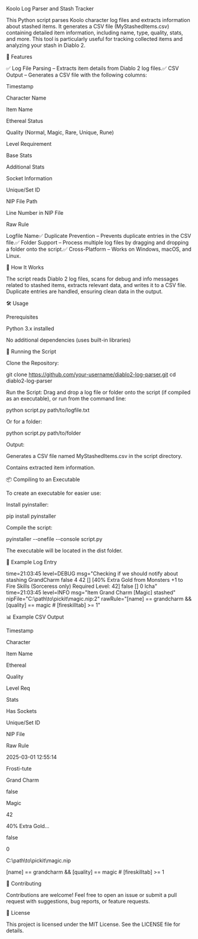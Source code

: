 Koolo Log Parser and Stash Tracker

This Python script parses Koolo character log files and extracts information about stashed items. It generates a CSV file (MyStashedItems.csv) containing detailed item information, including name, type, quality, stats, and more. This tool is particularly useful for tracking collected items and analyzing your stash in Diablo 2.

🚀 Features

✅ Log File Parsing – Extracts item details from Diablo 2 log files.✅ CSV Output – Generates a CSV file with the following columns:

Timestamp

Character Name

Item Name

Ethereal Status

Quality (Normal, Magic, Rare, Unique, Rune)

Level Requirement

Base Stats

Additional Stats

Socket Information

Unique/Set ID

NIP File Path

Line Number in NIP File

Raw Rule

Logfile Name✅ Duplicate Prevention – Prevents duplicate entries in the CSV file.✅ Folder Support – Process multiple log files by dragging and dropping a folder onto the script.✅ Cross-Platform – Works on Windows, macOS, and Linux.

📌 How It Works

The script reads Diablo 2 log files, scans for debug and info messages related to stashed items, extracts relevant data, and writes it to a CSV file. Duplicate entries are handled, ensuring clean data in the output.

🛠 Usage

Prerequisites

Python 3.x installed

No additional dependencies (uses built-in libraries)

🔧 Running the Script

Clone the Repository:

git clone https://github.com/your-username/diablo2-log-parser.git
cd diablo2-log-parser

Run the Script:
Drag and drop a log file or folder onto the script (if compiled as an executable), or run from the command line:

python script.py path/to/logfile.txt

Or for a folder:

python script.py path/to/folder

Output:

Generates a CSV file named MyStashedItems.csv in the script directory.

Contains extracted item information.

📦 Compiling to an Executable

To create an executable for easier use:

Install pyinstaller:

pip install pyinstaller

Compile the script:

pyinstaller --onefile --console script.py

The executable will be located in the dist folder.

📜 Example Log Entry

time=21:03:45 level=DEBUG msg="Checking if we should notify about stashing GrandCharm false 4 42 [] [40% Extra Gold from Monsters +1 to Fire Skills (Sorceress only) Required Level: 42] false [] 0 lcha"
time=21:03:45 level=INFO msg="Item Grand Charm [Magic] stashed" nipFile="C:\path\to\pickit\magic.nip:2" rawRule="[name] == grandcharm && [quality] == magic # [fireskilltab] >= 1"

📊 Example CSV Output

Timestamp

Character

Item Name

Ethereal

Quality

Level Req

Stats

Has Sockets

Unique/Set ID

NIP File

Raw Rule

2025-03-01 12:55:14

Frosti-tute

Grand Charm

false

Magic

42

40% Extra Gold...

false

0

C:\path\to\pickit\magic.nip

[name] == grandcharm && [quality] == magic # [fireskilltab] >= 1

🤝 Contributing

Contributions are welcome! Feel free to open an issue or submit a pull request with suggestions, bug reports, or feature requests.

📜 License

This project is licensed under the MIT License. See the LICENSE file for details.
